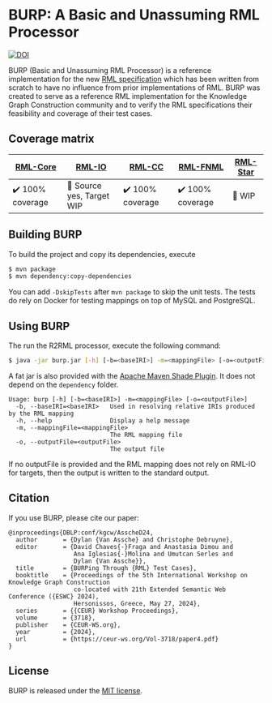 # BURP: A Basic and Unassuming RML Processor

[![DOI](https://zenodo.org/badge/DOI/10.5281/zenodo.11037712.svg)](https://doi.org/10.5281/zenodo.11037712)


BURP (Basic and Unassuming RML Processor) is a reference implementation for the new [RML specification](http://w3id.org/rml/portal) which has been written from scratch to have no influence from prior implementations of RML.
BURP was created to serve as a reference RML implementation for the Knowledge Graph Construction community and to verify the RML specifications their feasibility and coverage of their test cases.

## Coverage matrix

| [RML-Core](http://w3id.org/rml/core/spec) | [RML-IO](http://w3id.org/rml/io/spec) | [RML-CC](http://w3id.org/rml/cc/spec) | [RML-FNML](http://w3id.org/rml/fnml/spec) | [RML-Star](http://w3id.org/rml/star/spec) |
| ----------------------------------------- | ------------------------------------- | ------------------------------------- | ----------------------------------------- | ----------------------------------------- |
| ✔️ 100% coverage                          | 🚧 Source yes, Target WIP              | ✔️ 100% coverage                      | ✔️ 100% coverage                          | 🚧 WIP                                     |

## Building BURP

To build the project and copy its dependencies, execute

```bash
$ mvn package 
$ mvn dependency:copy-dependencies
```

You can add `-DskipTests` after `mvn package` to skip the unit tests. The tests do rely on Docker for testing mappings on top of MySQL and PostgreSQL.

## Using BURP

The run the R2RML processor, execute the following command:

```bash
$ java -jar burp.jar [-h] [-b=<baseIRI>] -m=<mappingFile> [-o=<outputFile>]
```
A fat jar is also provided with the [Apache Maven Shade Plugin](https://maven.apache.org/plugins/maven-shade-plugin/). It does not depend on the `dependency` folder.

```
Usage: burp [-h] [-b=<baseIRI>] -m=<mappingFile> [-o=<outputFile>]
  -b, --baseIRI=<baseIRI>   Used in resolving relative IRIs produced by the RML mapping
  -h, --help                Display a help message
  -m, --mappingFile=<mappingFile>
                            The RML mapping file
  -o, --outputFile=<outputFile>
                            The output file
```

If no outputFile is provided and the RML mapping does not rely on RML-IO for targets, then the output is written to the standard output.

## Citation

If you use BURP, please cite our paper:

```
@inproceedings{DBLP:conf/kgcw/AsscheD24,
  author       = {Dylan {Van Assche} and Christophe Debruyne},
  editor       = {David Chaves{-}Fraga and Anastasia Dimou and
                  Ana Iglesias{-}Molina and Umutcan Serles and
                  Dylan {Van Assche}},
  title        = {BURPing Through {RML} Test Cases},
  booktitle    = {Proceedings of the 5th International Workshop on Knowledge Graph Construction
                  co-located with 21th Extended Semantic Web Conference ({ESWC} 2024),
                  Hersonissos, Greece, May 27, 2024},
  series       = {{CEUR} Workshop Proceedings},
  volume       = {3718},
  publisher    = {CEUR-WS.org},
  year         = {2024},
  url          = {https://ceur-ws.org/Vol-3718/paper4.pdf}
}
```

## License

BURP is released under the [MIT license](./LICENSE).
